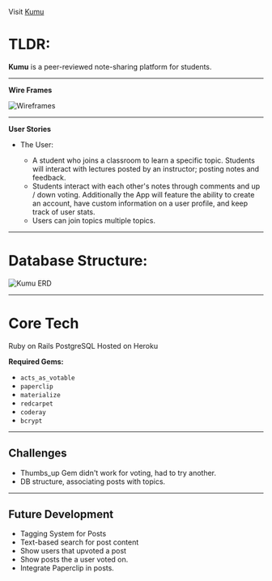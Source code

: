 Visit [Kumu](http://kumuapp.herokuapp.com/)

# TLDR:

**Kumu** is a peer-reviewed note-sharing platform for students.

--------------------------------------------------------------------------------

**Wire Frames**

![Wireframes](http://i.imgur.com/KXPbFG3.jpg)

--------------------------------------------------------------------------------

**User Stories**

- The User:

  - A student who joins a classroom to learn a specific topic. Students will interact with lectures posted by an instructor; posting notes and feedback.
  - Students interact with each other's notes through comments and up / down voting. Additionally the App will feature the ability to create an account, have custom information on a user profile, and keep track of user stats.
  - Users can join topics multiple topics.

--------------------------------------------------------------------------------

# Database Structure:

![Kumu ERD](http://i.imgur.com/xtV36jX.jpg "ERD")

--------------------------------------------------------------------------------

# Core Tech

Ruby on Rails PostgreSQL Hosted on Heroku

**Required Gems:**

- `acts_as_votable`
- `paperclip`
- `materialize`
- `redcarpet`
- `coderay`
- `bcrypt`

--------------------------------------------------------------------------------

## Challenges

- Thumbs_up Gem didn't work for voting, had to try another.
- DB structure, associating posts with topics.

--------------------------------------------------------------------------------

## Future Development

- Tagging System for Posts
- Text-based search for post content
- Show users that upvoted a post
- Show posts the a user voted on.
- Integrate Paperclip in posts.
